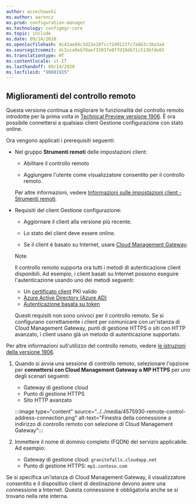 ```yaml
---
author: aczechowski
ms.author: aaroncz
ms.prod: configuration-manager
ms.technology: configmgr-core
ms.topic: include
ms.date: 09/14/2010
ms.openlocfilehash: 0c41ae84c3d22e20fccf2d9122fc7a6b3c38a3a4
ms.sourcegitcommit: dc2cca9eb70aef15037e8f7d18d671c513bfde85
ms.translationtype: HT
ms.contentlocale: it-IT
ms.lasthandoff: 09/14/2020
ms.locfileid: "90081915"
---
```

## <a name="improvements-to-remote-control"></a><a name="bkmk_remctrl"></a> Miglioramenti del controllo remoto

<!--4575930-->

Questa versione continua a migliorare le funzionalità del controllo remoto introdotte per la prima volta in [Technical Preview versione 1906](../../../2019/technical-preview-1906.md#remote-control-anywhere-using-cloud-management-gateway). È ora possibile connettersi a qualsiasi client Gestione configurazione con stato online.

Ora vengono applicati i prerequisiti seguenti:

- Nel gruppo **Strumenti remoti** delle impostazioni client:

  - Abilitare il controllo remoto

  - Aggiungere l'utente come visualizzatore consentito per il controllo remoto.

  Per altre informazioni, vedere [Informazioni sulle impostazioni client - Strumenti remoti](../../../../clients/deploy/about-client-settings.md#remote-tools).

- Requisiti del client Gestione configurazione:

  - Aggiornare il client alla versione più recente.

  - Lo stato del client deve essere online.

  - Se il client è basato su Internet, usare [Cloud Management Gateway](../../../../clients/manage/cmg/plan-cloud-management-gateway.md).

  > [!NOTE]
  > Il controllo remoto supporta ora tutti i metodi di autenticazione client disponibili. Ad esempio, i client basati su Internet possono eseguire l'autenticazione usando uno dei metodi seguenti:
  >
  > - Un [certificato client](../../../../clients/manage/cmg/certificates-for-cloud-management-gateway.md#bkmk_clientauth) PKI valido
  > - [Azure Active Directory (Azure AD)](../../../../clients/deploy/deploy-clients-cmg-azure.md)
  > - [Autenticazione basata su token](../../../../clients/deploy/deploy-clients-cmg-token.md)
  >
  > Questi requisiti non sono univoci per il controllo remoto. Se si configurano correttamente i client per comunicare con un'istanza di Cloud Management Gateway, punti di gestione HTTPS o siti con HTTP avanzato, i client usano già un metodo di autenticazione supportato.

Per altre informazioni sull'utilizzo del controllo remoto, vedere [le istruzioni della versione 1906](../../../2019/technical-preview-1906.md#connect-to-a-client-from-the-console).

1. Quando si avvia una sessione di controllo remoto, selezionare l'opzione per **connettersi con Cloud Management Gateway o MP HTTPS** per uno degli scenari seguenti:

    - Gateway di gestione cloud
    - Punto di gestione HTTPS
    - Sito HTTP avanzato

    :::image type="content" source="../../media/4575930-remote-control-address-connection.png" alt-text="Finestra della connessione a indirizzo di controllo remoto con selezione di Cloud Management Gateway":::

1. Immettere il nome di dominio completo (FQDN) del servizio applicabile. Ad esempio:

    - Gateway di gestione cloud: `granitefalls.cloudapp.net`
    - Punto di gestione HTTPS: `mp1.contoso.com`

Se si specifica un'istanza di Cloud Management Gateway, il visualizzatore consentito e il dispositivo client di destinazione devono avere una connessione a Internet. Questa connessione è obbligatoria anche se si trovano nella rete interna.

